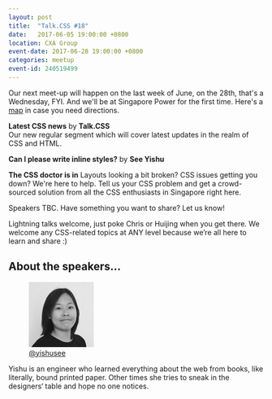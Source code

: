 ```yaml
---
layout: post
title:  "Talk.CSS #18"
date:   2017-06-05 19:00:00 +0800
location: CXA Group
event-date: 2017-06-28 19:00:00 +0800
categories: meetup
event-id: 240519499
---
```

Our next meet-up will happen on the last week of June, on the 28th, that's a Wednesday, FYI. And we'll be at Singapore Power for the first time. Here's a [map](https://www.google.com/maps/place/Keppel+Towers+2/@1.2743674,103.8407372,17z/data=!3m1!4b1!4m5!3m4!1s0x31da196b6f3cc2fd:0xfbf6cd3e40c77443!8m2!3d1.2743674!4d103.8429259?hl=en) in case you need directions.

**Latest CSS news** by **Talk.CSS**  
Our new regular segment which will cover latest updates in the realm of CSS and HTML.

**Can I please write inline styles?** by **See Yishu**

**The CSS doctor is in**
Layouts looking a bit broken? CSS issues getting you down? We're here to help. Tell us your CSS problem and get a crowd-sourced solution from all the CSS enthusiasts in Singapore right here.

Speakers TBC. Have something you want to share? Let us know!

Lightning talks welcome, just poke Chris or Huijing when you get there. We welcome any CSS-related topics at ANY level because we’re all here to learn and share :)

## About the speakers...

<div class="o-flex c-speakers u-align-start">
  <div class="o-flex3__item c-speaker">
    <figure>
      <img class="c-speaker__img" src="/img/talk-17/yishu.jpg" srcset="/img/talk-17/yishu@2x.jpg 2x" alt="See Yishu"/>
      <figcaption><a class="c-speaker__link" href="https://twitter.com/yishusee">@yishusee</a></figcaption>
    </figure>
    <p class="c-speaker__intro">Yishu is an engineer who learned everything about the web from books, like literally, bound printed paper. Other times she tries to sneak in the designers‘ table and hope no one notices.</p>
  </div>
</div>
